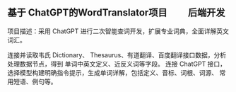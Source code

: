 ## 基于 ChatGPT的WordTranslator项目   后端开发

项目描述：采用 ChatGPT 进行二次智能查词开发，扩展专业词典，全面详解英文词汇。

连接并读取韦氏 Dictionary、 Thesaurus、有道翻译、百度翻译接口数据，分析处理数据节点，得到 单词中英文定义、近反义词等字段。
连接 ChatGPT 接口，选择模型构建明确指令提示，生成单词详解，包括定义、音标、词根、词源、 常用短语、例句等。
